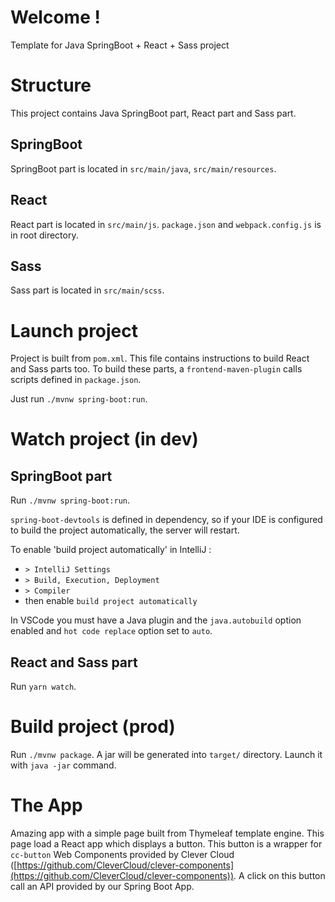 # Welcome !

Template for Java SpringBoot + React + Sass project

# Structure
This project contains Java SpringBoot part, React part and Sass part.

## SpringBoot
SpringBoot part is located in `src/main/java`, `src/main/resources`.

## React
React part is located in `src/main/js`.
`package.json` and `webpack.config.js` is in root directory.

## Sass
 Sass part is located in `src/main/scss`.
 
# Launch project
Project is built from `pom.xml`. This file contains instructions to build React and Sass parts too.
To build these parts, a `frontend-maven-plugin` calls scripts defined in `package.json`.

Just run `./mvnw spring-boot:run`.

# Watch project (in dev)

## SpringBoot part
Run `./mvnw spring-boot:run`.

`spring-boot-devtools` is defined in dependency, so if your IDE is configured to build the project automatically, the server will restart.

To enable 'build project automatically' in IntelliJ : 
 * `> IntelliJ Settings`
 * `> Build, Execution, Deployment`
 * `> Compiler`
 * then enable `build project automatically`

In VSCode you must have a Java plugin and the `java.autobuild` option enabled and `hot code replace` option set to `auto`.

## React and Sass part
Run `yarn watch`.
 
# Build project (prod)
Run `./mvnw package`. A jar will be generated into `target/` directory. Launch it with `java -jar` command.

# The App
Amazing app with a simple page built from Thymeleaf template engine. This page load a React app which displays a button. This button is a wrapper for `cc-button` Web Components provided by Clever Cloud ([https://github.com/CleverCloud/clever-components](https://github.com/CleverCloud/clever-components)). A click on this button call an API provided by our Spring Boot App.
 
